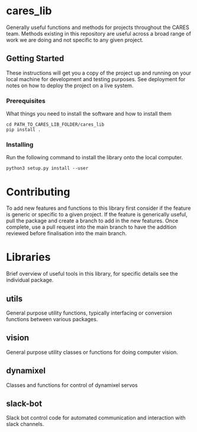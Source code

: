# cares_lib
Generally useful functions and methods for projects throughout the CARES team. 
Methods existing in this repository are useful across a broad range of work we are doing and not specific to any given project.

## Getting Started
These instructions will get you a copy of the project up and running on your local machine for development and testing purposes. See deployment for notes on how to deploy the project on a live system.

### Prerequisites
What things you need to install the software and how to install them

```
cd PATH_TO_CARES_LIB_FOLDER/cares_lib
pip install .
```

### Installing
Run the following command to install the library onto the local computer. 

```
python3 setup.py install --user 
```

# Contributing
To add new features and functions to this library first consider if the feature is generic or specific to a given project.
If the feature is generically useful, pull the package and create a branch to add in the new features.
Once complete, use a pull request into the main branch to have the addition reviewed before finalisation into the main branch.

# Libraries
Brief overview of useful tools in this library, for specific details see the individual package. 

## utils
General purpose utility functions, typically interfacing or conversion functions between various packages.

## vision
General purpose utility classes or functions for doing computer vision.

## dynamixel
Classes and functions for control of dynamixel servos

## slack-bot
Slack bot control code for automated communication and interaction with slack channels.
